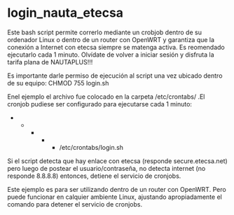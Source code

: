 # login_nauta_etecsa
Este bash script permite correrlo mediante un crobjob dentro de su ordenador Linux o dentro de un router con OpenWRT y garantiza que la conexión a Internet con etecsa siempre se matenga activa.
Es reomendado ejecutarlo cada 1 minuto.
Olvídate de volver a iniciar sesión y disfruta la tarifa plana de NAUTAPLUS!!!

Es importante darle permiso de ejecución al script una vez ubicado dentro de su equipo: CHMOD 755 login.sh

Enel ejemplo el archivo fue colocado en la carpeta /etc/crontabs/ .El cronjob pudiese ser configurado para ejecutarse cada 1 minuto: 

* * * * * /etc/crontabs/login.sh

Si el script detecta que hay enlace con etecsa (responde secure.etecsa.net) pero luego de postear el usuario/contraseña, no detecta internet (no responde 8.8.8.8) entonces, detiene el servicio de cronjobs. 

Este ejemplo es para ser utilizando dentro de un router con OpenWRT. Pero puede funcionar en calquier ambiente Linux, ajustando apropiadamente el comando para detener el servicio de cronjobs.

